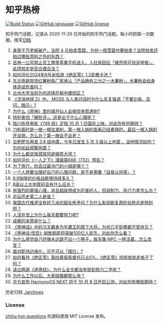 # 知乎热榜
[![Build Status](https://github.com/ToWeLong/zhihu-hot-questions/workflows/CI/badge.svg)](https://github.com/ToWeLong/zhihu-hot-questions/actions)
[![GitHub language](https://img.shields.io/badge/language-golang-orange.svg)](https://golang.org/)
[![GitHub license](https://img.shields.io/github/license/ToWeLong/zhihu-hot-questions)](https://github.com/ToWeLong/zhihu-hot-questions/blob/main/LICENSE)

知乎热门话题，记录从 2020-11-29 日开始的知乎热门话题。每小时抓取一次数据，按天[归档](./archives)

<!-- BEGIN -->

1. [身家千万老板破产，法院 4 元拍卖雪碧，为何一瓶雪碧也要拍卖？法院拍卖还拍过哪些意料之外的东西？](https://www.zhihu.com/question/667925572)
1. [吉林一公司禁止员工携带苹果手机进入，人社局回应「被开除可投诉举报」，此项规定是否合理合法？](https://www.zhihu.com/question/668162829)
1. [如何评价2024年9月米哈游《绝区零》1.2凯撒卡池？](https://www.zhihu.com/question/668195274)
1. [东北雨姐带货红薯粉条厂家承认「产品确有三分之一木薯粉」，木薯粉会给身体造成危害吗？](https://www.zhihu.com/question/668070221)
1. [兰州大学当初为何选择在榆中建校区？](https://www.zhihu.com/question/648419248)
1. [《流浪地球 2》中， MOSS 与人类对话时为什么反复强调「不要比喻、反问、暗示」?](https://www.zhihu.com/question/580213739)
1. [为什么《原神》里的璃月仙人会相信帝君遇刺?](https://www.zhihu.com/question/645064217)
1. [特别害怕「被批评」，这是出于什么心理呢？](https://www.zhihu.com/question/664916549)
1. [陆川执导电影《749 局》定档 10 月 1 日国庆上映，对此你有何期待？](https://www.zhihu.com/question/667047816)
1. [刀削面时是一根一根往里削，第一根入锅的面条已经煮熟时，最后一根入锅的还没熟，怎么办？第一根会不会老？](https://www.zhihu.com/question/626500353)
1. [合肥肥东再发 3.8 级地震，今年已发生 5 次 3 级以上地震 ，当地情况如何？为何如此频繁地震？](https://www.zhihu.com/question/668209462)
1. [为什么都说珠颈斑鸠是糊弄大师？](https://www.zhihu.com/question/458440782)
1. [如何评价《一人之下》漫画第688（732）预告？](https://www.zhihu.com/question/668144583)
1. [为了旅行，你去过最冷门的小城是哪个？](https://www.zhihu.com/question/661265023)
1. [一个人想要治理好自己的心理问题，是不是需要「自我认同感」？](https://www.zhihu.com/question/667075805)
1. [9.9咖啡的价格战能够持续多久？](https://www.zhihu.com/question/667931893)
1. [8级以上大地震前会有什么征兆？](https://www.zhihu.com/question/29733324)
1. [有强烈的慕强心理，并且超级想成为厉害的人，但自制力、执行力差怎么办？](https://www.zhihu.com/question/666890591)
1. [乒坛历史第二人是谁？](https://www.zhihu.com/question/549215708)
1. [我国古代难道没有好几米的超长枪矛吗？为什么影视剧复原的长枪总是特别短？](https://www.zhihu.com/question/665413504)
1. [人活在世上为什么每天都要努力呢?](https://www.zhihu.com/question/667992357)
1. [成瘾的本质是什么？](https://www.zhihu.com/question/559996334)
1. [《黑神话》中的马天霸身为牛魔王的麾下大将，为何几乎到哪都不受待见？](https://www.zhihu.com/question/667644199)
1. [《黑神话:悟空》销售额即将突破100亿人民币，对此你怎么看？](https://www.zhihu.com/question/667875234)
1. [为什么感觉自己好像永远跳不出一个圈子，每天像 NPC 一样活着，怎么改变？](https://www.zhihu.com/question/661367461)
1. [面对职场边缘化，可不可以「摆烂」?](https://www.zhihu.com/question/667921051)
1. [如何看待《绝区零》第四章探索委托只占5%，《绝区零》彻底放弃走格子了吗？](https://www.zhihu.com/question/668162339)
1. [读过两遍《道德经》，为什么全文都没有提到努力二字呢？](https://www.zhihu.com/question/667844215)
1. [为什么工作以后，大家结婚都那么快？](https://www.zhihu.com/question/667956562)
1. [华为宣布 HarmonyOS NEXT 将于 10 月 8 日开启公测，对此你有哪些期待？](https://www.zhihu.com/question/668051368)

<!-- END -->

历史归档 [./archives](./archives)


### License
[zhihu-hot-questions](https://github.com/towelong/zhihu-hot-questions) 的源码使用 MIT License 发布。